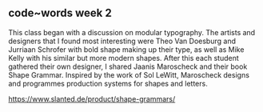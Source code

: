 ## code~words week 2

This class began with a discussion on modular typography. 
The artists and designers that I found most interesting were 
Theo Van Doesburg and Jurriaan Schrofer with bold shape making 
up their type, as well as Mike Kelly with his similar but more 
modern shapes. After this each student gathered their own 
designer, I shared Jaanis Maroscheck and their book Shape 
Grammar. Inspired by the work of Sol LeWitt, Maroscheck designs 
and programmes production systems for shapes and letters.

https://www.slanted.de/product/shape-grammars/
